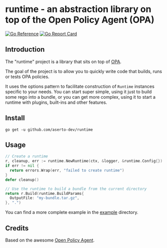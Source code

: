 # runtime - an abstraction library on top of the Open Policy Agent (OPA)

[![Go Reference](https://pkg.go.dev/badge/github.com/aserto-dev/runtime.svg)](https://pkg.go.dev/github.com/aserto-dev/runtime)
[![Go Report Card](https://goreportcard.com/badge/github.com/aserto-dev/runtime)](https://goreportcard.com/report/github.com/aserto-dev/runtime)

## Introduction

The "runtime" project is a library that sits on top of [OPA](https://github.com/open-policy-agent/opa).

The goal of the project is to allow you to quickly write code that builds, runs or tests OPA policies.

It uses the options pattern to facilitate construction of `Runtime` instances specific to your needs. You can start super simple, using it just to build some rego into a bundle, or you can get more complex, using it to start a runtime with plugins, built-ins and other features.

## Install

```shell
go get -u github.com/aserto-dev/runtime
```

## Usage

```go
// Create a runtime
r, cleanup, err := runtime.NewRuntime(ctx, &logger, &runtime.Config{})
if err != nil {
  return errors.Wrap(err, "failed to create runtime")
}
defer cleanup()

// Use the runtime to build a bundle from the current directory
return r.Build(runtime.BuildParams{
  OutputFile: "my-bundle.tar.gz",
}, ".")
```

You can find a more complete example in the [example](./example/) directory.

## Credits

Based on the awesome [Open Policy Agent](https://github.com/open-policy-agent/opa).
